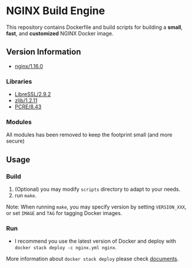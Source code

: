 # NGINX Build Engine

This repository contains Dockerfile and build scripts for building a **small**, **fast**, and **customized** NGINX Docker image.

## Version Information

* [nginx/1.16.0](http://nginx.org/)

### Libraries

* [LibreSSL/2.9.2](http://www.libressl.org/)
* [zlib/1.2.11](http://zlib.net/)
* [PCRE/8.43](http://www.pcre.org/)

### Modules

All modules has been removed to keep the footprint small (and more secure)

## Usage

### Build

1. (Optional) you may modify `scripts` directory to adapt to your needs.
2. run `make`.

Note: When running `make`, you may specify version by setting `VERSION_XXX`, or set `IMAGE` and `TAG` for tagging Docker images.

### Run

* I recommend you use the latest version of Docker and deploy with `docker stack deploy -c nginx.yml nginx`.

More information about `docker stack deploy` please check [documents](https://docs.docker.com/engine/reference/commandline/stack_deploy/).
